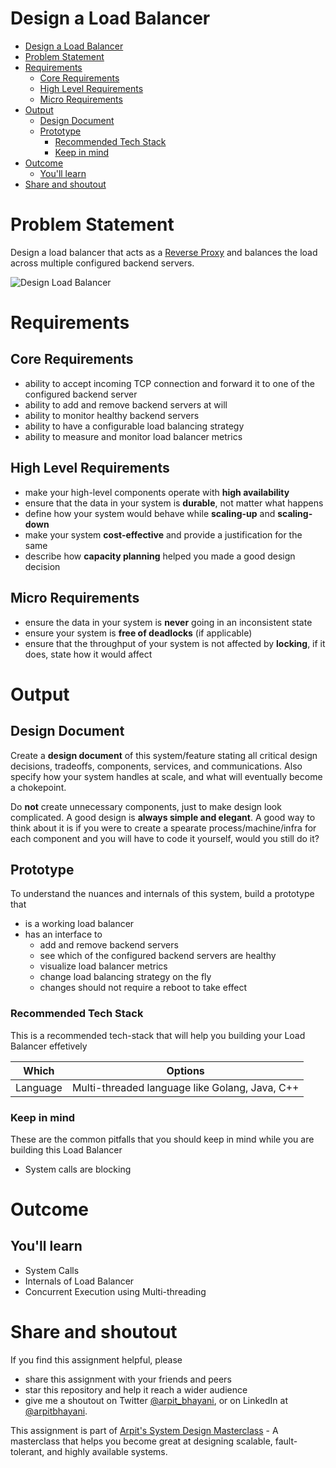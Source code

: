 Design a Load Balancer
===

<!--ts-->
* [Design a Load Balancer](#design-a-load-balancer)
* [Problem Statement](#problem-statement)
* [Requirements](#requirements)
   * [Core Requirements](#core-requirements)
   * [High Level Requirements](#high-level-requirements)
   * [Micro Requirements](#micro-requirements)
* [Output](#output)
   * [Design Document](#design-document)
   * [Prototype](#prototype)
      * [Recommended Tech Stack](#recommended-tech-stack)
      * [Keep in mind](#keep-in-mind)
* [Outcome](#outcome)
   * [You'll learn](#youll-learn)
* [Share and shoutout](#share-and-shoutout)
<!--te-->

# Problem Statement

Design a load balancer that acts as a [Reverse Proxy](https://en.wikipedia.org/wiki/Reverse_proxy) and balances the load across multiple configured backend servers.

![Design Load Balancer](https://user-images.githubusercontent.com/4745789/138110826-1490cac9-5a02-43bd-bb14-74334742dd16.png)

# Requirements

## Core Requirements

 - ability to accept incoming TCP connection and forward it to one of the configured backend server
 - ability to add and remove backend servers at will
 - ability to monitor healthy backend servers
 - ability to have a configurable load balancing strategy
 - ability to measure and monitor load balancer metrics

##  High Level Requirements
<!--hs-->
- make your high-level components operate with **high availability**
 - ensure that the data in your system is **durable**, not matter what happens
 - define how your system would behave while **scaling-up** and **scaling-down**
 - make your system **cost-effective** and provide a justification for the same
 - describe how **capacity planning** helped you made a good design decision
<!--he-->

##  Micro Requirements
<!--ms-->
- ensure the data in your system is **never** going in an inconsistent state
 - ensure your system is **free of deadlocks** (if applicable)
 - ensure that the throughput of your system is not affected by **locking**, if it does, state how it would affect
<!--me-->

# Output

## Design Document
<!--ds-->
Create a **design document** of this system/feature stating all critical design decisions, tradeoffs, components, services, and communications. Also specify how your system handles at scale, and what will eventually become a chokepoint.

Do **not** create unnecessary components, just to make design look complicated. A good design is **always simple and elegant**. A good way to think about it is if you were to create a spearate process/machine/infra for each component and you will have to code it yourself, would you still do it?
<!--de-->

## Prototype

To understand the nuances and internals of this system, build a prototype that

- is a working load balancer
- has an interface to
   - add and remove backend servers
   - see which of the configured backend servers are healthy
   - visualize load balancer metrics
   - change load balancing strategy on the fly
   - changes should not require a reboot to take effect

###  Recommended Tech Stack

This is a recommended tech-stack that will help you building your Load Balancer effetively

|Which|Options|
|-----|-----|
|Language|Multi-threaded language like Golang, Java, C++|

###  Keep in mind

These are the common pitfalls that you should keep in mind while you are building this Load Balancer

- System calls are blocking

# Outcome

##  You'll learn

- System Calls
- Internals of Load Balancer
- Concurrent Execution using Multi-threading

<!--fs-->
#  Share and shoutout

If you find this assignment helpful, please
 - share this assignment with your friends and peers
 - star this repository and help it reach a wider audience
 - give me a shoutout on Twitter [@arpit_bhayani](https://twitter.com/@arpit_bhayani), or on LinkedIn at [@arpitbhayani](https://www.linkedin.com/in/arpitbhayani/).

This assignment is part of [Arpit's System Design Masterclass](https://arpitbhayani.me/masterclass) - A masterclass that helps you become great at designing scalable, fault-tolerant, and highly available systems.
<!--fe-->
